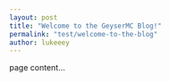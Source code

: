 ```yaml
---
layout: post
title: "Welcome to the GeyserMC Blog!"
permalink: "test/welcome-to-the-blog"
author: lukeeey
---
```

page content...
